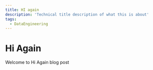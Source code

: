 ```yaml
---
title: HI again
description: 'Technical title description of what this is about'
tags:
  - DataEngineering
---
```


# Hi Again

Welcome to Hi Again blog post
